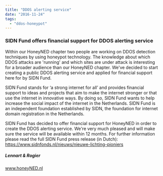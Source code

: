 ```yaml
---
title: "DDOS alerting service"
date: "2016-11-24"
tags: 
  - "ddos-honeypot"
---
```


### SIDN Fund offers financial support for DDOS alerting service

  

  

Within our HoneyNED chapter two people are working on DDOS detection techniques by using honeypot technology. The knowledge about which DDOS attacks are 'running' and which sites are under attack is interesting for a broader audience than our HoneyNED chapter. We've decided to start creating a public DDOS alerting service and applied for financial support here for by SIDN Fund.

  

  

SIDN Fund stands for ‘a strong internet for all’ and provides financial support to ideas and projects that aim to make the internet stronger or that use the internet in innovative ways. By doing so, SIDN Fund wants to help increase the social impact of the internet in the Netherlands. SIDN Fund is an independent foundation established by SIDN, the foundation for internet domain registration in the Netherlands.

  

  

SIDN Fund has decided to offer financial support for HoneyNED in order to create the DDOS alerting service. We're very much pleased and will make sure the service will be available within 12 months. For further information please read the full SIDN Fund press release (in Dutch): https://www.sidnfonds.nl/nieuws/nieuwe-lichting-pioniers

  

##### Lennart & Rogier

  

www.honeyNED.nl
